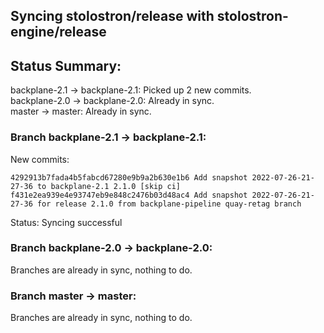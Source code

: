 ## Syncing stolostron/release with stolostron-engine/release

## Status Summary:

backplane-2.1 -> backplane-2.1: Picked up 2 new commits.  
backplane-2.0 -> backplane-2.0: Already in sync.  
master -> master: Already in sync.  

### Branch backplane-2.1 -> backplane-2.1:

New commits:

```
4292913b7fada4b5fabcd67280e9b9a2b630e1b6 Add snapshot 2022-07-26-21-27-36 to backplane-2.1 2.1.0 [skip ci]
f431e2ea939e4e93747eb9e848c2476b03d48ac4 Add snapshot 2022-07-26-21-27-36 for release 2.1.0 from backplane-pipeline quay-retag branch
```

Status: Syncing successful

### Branch backplane-2.0 -> backplane-2.0:

Branches are already in sync, nothing to do.

### Branch master -> master:

Branches are already in sync, nothing to do.
